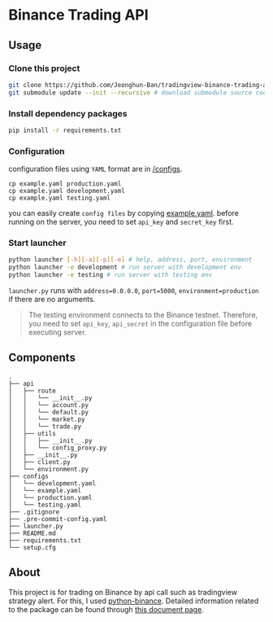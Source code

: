 Binance Trading API
===

Usage
---

### Clone this project

```bash
git clone https://github.com/Jeonghun-Ban/tradingview-binance-trading-api.git
git submodule update --init --recursive # download submodule source code
```

### Install dependency packages

```bash
pip install -r requirements.txt
```

### Configuration

configuration files using `YAML` format are in [/configs](/configs).

```
cp example.yaml production.yaml
cp example.yaml development.yaml
cp example.yaml testing.yaml
```

you can easily create `config files` by copying [example.yaml](/configs/example.yaml). before running on the server, you need to set `api_key` and `secret_key` first.

### Start launcher

```bash
python launcher [-h][-a][-p][-e] # help, address, port, environment
python launcher -e development # run server with development env
python launcher -e testing # run server with testing env
```

`launcher.py` runs with `address=0.0.0.0`, `port=5000`, `environment=production` if there are no arguments.

> The testing environment connects to the Binance testnet. Therefore, you need to set `api_key`, `api_secret` in the configuration file before executing server.

Components
---

```
.
├── api
│   ├── route
│   │   └── __init__.py
│   │   └── account.py
│   │   └── default.py
│   │   └── market.py
│   │   └── trade.py
│   ├── utils
│   │   ├── __init__.py
│   │   └── config_proxy.py
│   ├── __init__.py
│   ├── client.py
│   └── environment.py
├── configs
│   └── development.yaml
│   └── example.yaml
│   └── production.yaml
│   └── testing.yaml
├── .gitignore
├── .pre-commit-config.yaml
├── launcher.py
├── README.md
├── requirements.txt
└── setup.cfg
```

About
---

This project is for trading on Binance by api call such as tradingview strategy alert. For this, I used [python-binance](https://github.com/sammchardy/python-binance). Detailed information related to the package can be found through [this document page](https://python-binance.readthedocs.io/en/latest/index.html#).